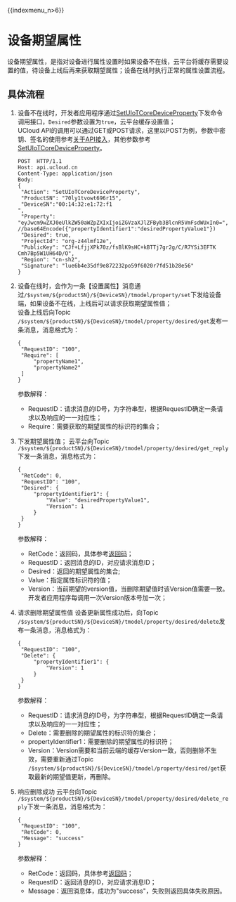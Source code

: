 {{indexmenu_n>6}}

# 设备期望属性
设备期望属性，是指对设备进行属性设置时如果设备不在线，云平台将缓存需要设置的值，待设备上线后再来获取期望属性；设备在线时执行正常的属性设置流程。

## 具体流程
1. 设备不在线时，开发者应用程序通过[SetUIoTCoreDeviceProperty](../../api_guide/tingmodemgmtapi)下发命令调用接口，`Desired`参数设置为`true`，云平台缓存设置值；   
   UCloud API的调用可以通过GET或POST请求，这里以POST为例，参数中密钥、签名的使用参考[关于API接入](../../api_guide/api_guidehelp)，其他参数参考[SetUIoTCoreDeviceProperty](../../api_guide/tingmodemgmtapi)。
   ```
   POST  HTTP/1.1
   Host: api.ucloud.cn
   Content-Type: application/json
   Body:
   {
   	"Action": "SetUIoTCoreDeviceProperty",
   	"ProductSN": "70ly1tvowt696r15",
   	"DeviceSN":"00:14:32:e1:72:f1
   ",
   	"Property": "eyJwcm9wZXJ0eUlkZW50aWZpZXIxIjoiZGVzaXJlZFByb3BlcnR5VmFsdWUxIn0=", //base64Encode({"propertyIdentifier1":"desiredPropertyValue1"})
   	"Desired": true,
   	"ProjectId": "org-z44lmf12e",
   	"PublicKey": "CJf+LfjjXPk70z/fsBlK9sHC+kBTTj7gr2g/C/R7YSi3EFTK   Cmh7Bp5W1UH64D/O",
   	"Region": "cn-sh2",
   	"Signature": "lue6b4e35df9e872232po59f6020r7fd51b28e56"
   }
   ```
2. 设备在线时，会作为一条【设置属性】消息通过`/$system/${productSN}/${DeviceSN}/tmodel/property/set`下发给设备端，如果设备不在线，上线后可以请求获取期望属性值；  
   设备上线后向Topic `/$system/${productSN}/${DeviceSN}/tmodel/property/desired/get`发布一条消息，消息格式为：
   ```
   {
   	"RequestID": "100",
   	"Require": [
   		"propertyName1",
   		"propertyName2"
   	]
   }
   ```
   参数解释：
   - RequestID：请求消息的ID号，为字符串型，根据RequestID确定一条请求以及响应的一一对应性；
   - Require：需要获取的期望属性的标识符的集合；
   
2. 下发期望属性值；
   云平台向Topic `/$system/${productSN}/${DeviceSN}/tmodel/property/desired/get_reply`下发一条消息，消息格式为：
   ```
   {
   	"RetCode": 0,
   	"RequestID": "100",
   	"Desired": {
   		"propertyIdentifier1": {
   			"Value": "desiredPropertyValue1",
   			"Version": 1
   		}
   	}
   }
   ```
   参数解释：
   - RetCode：返回码，具体参考[返回码](../../api_guide/retcode)；
   - RequestID：返回消息的ID，对应请求消息ID；
   - Desired：返回的期望属性的集合;
   - Value：指定属性标识符的值；
   - Version：当前期望的version值，当删除期望值时该Version值需要一致。开发者应用程序每调用一次Version版本号加一次；
 
3. 请求删除期望属性值
   设备更新属性成功后，向Topic `/$system/${productSN}/${DeviceSN}/tmodel/property/desired/delete`发布一条消息，消息格式为：
   ```
   {
   	"RequestID": "100",
   	"Delete": {
   		"propertyIdentifier1": {
   			"Version": 1
   		}
   	}
   }
   ```
   参数解释：
   - RequestID：请求消息的ID号，为字符串型，根据RequestID确定一条请求以及响应的一一对应性；
   - Delete：需要删除的期望属性的标识符的集合；
   - propertyIdentifier1：需要删除的期望属性的标识符；
   - Version：Version需要和当前云端的缓存Version一致，否则删除不生效，需要重新通过Topic `/$system/${productSN}/${DeviceSN}/tmodel/property/desired/get`获取最新的期望值更新，再删除。

4. 响应删除成功
   云平台向Topic `/$system/${productSN}/${DeviceSN}/tmodel/property/desired/delete_reply`下发一条消息，消息格式为：
   ```
   {
   	"RequestID": "100",
   	"RetCode": 0,
   	"Message": "success"
   }
   ```
   参数解释：
   - RetCode：返回码，具体参考[返回码](../../api_guide/retcode)；
   - RequestID：返回消息的ID，对应请求消息ID；
   - Message：返回消息体，成功为"success"，失败则返回具体失败原因。
